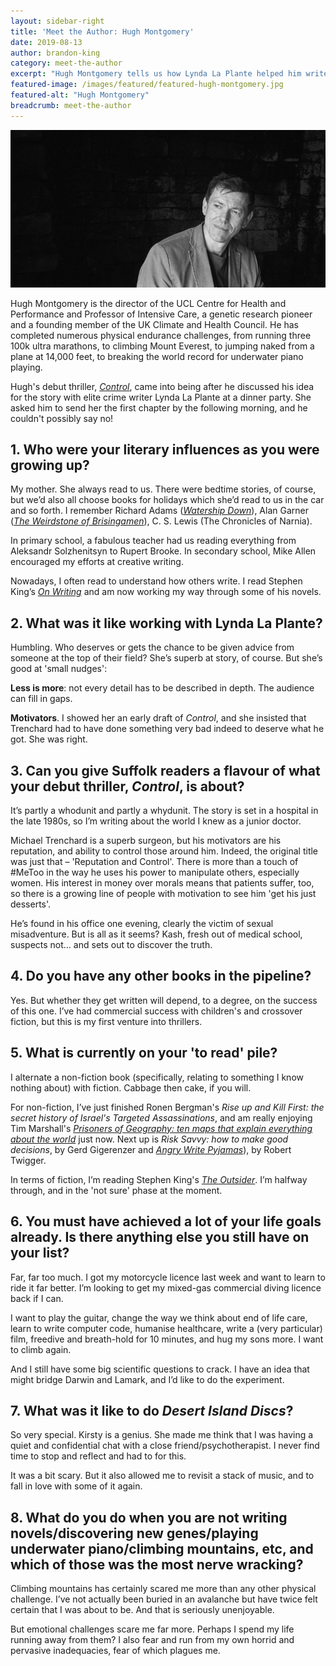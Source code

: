 ```yaml
---
layout: sidebar-right
title: 'Meet the Author: Hugh Montgomery'
date: 2019-08-13
author: brandon-king
category: meet-the-author
excerpt: "Hugh Montgomery tells us how Lynda La Plante helped him write his debut thriller, <cite>Control</cite>, talks about his experience on <cite>Desert Island Discs</cite>, and reveals his grand plans for the future."
featured-image: /images/featured/featured-hugh-montgomery.jpg
featured-alt: "Hugh Montgomery"
breadcrumb: meet-the-author
---
```


![Hugh Montgomery](/images/featured/featured-hugh-montgomery.jpg)

Hugh Montgomery is the director of the UCL Centre for Health and Performance and Professor of Intensive Care, a genetic research pioneer and a founding member of the UK Climate and Health Council. He has completed numerous physical endurance challenges, from running three 100k ultra marathons, to climbing Mount Everest, to jumping naked from a plane at 14,000 feet, to breaking the world record for underwater piano playing.

Hugh's debut thriller, [<cite>Control</cite>](https://suffolk.spydus.co.uk/cgi-bin/spydus.exe/ENQ/OPAC/BIBENQ?BRN=2593795), came into being after he discussed his idea for the story with elite crime writer Lynda La Plante at a dinner party. She asked him to send her the first chapter by the following morning, and he couldn't possibly say no!

## 1. Who were your literary influences as you were growing up?

My mother. She always read to us. There were bedtime stories, of course, but we’d also all choose books for holidays which she’d read to us in the car and so forth. I remember Richard Adams ([<cite>Watership Down</cite>](https://suffolk.spydus.co.uk/cgi-bin/spydus.exe/ENQ/OPAC/BIBENQ?BRN=2468962)), Alan Garner ([<cite>The Weirdstone of Brisingamen</cite>](https://suffolk.spydus.co.uk/cgi-bin/spydus.exe/ENQ/OPAC/BIBENQ?BRN=100380)), C. S. Lewis (The Chronicles of Narnia).

In primary school, a fabulous teacher had us reading everything from Aleksandr Solzhenitsyn to Rupert Brooke. In secondary school, Mike Allen encouraged my efforts at creative writing.

Nowadays, I often read to understand how others write. I read Stephen King’s [<cite>On Writing</cite>](https://suffolk.spydus.co.uk/cgi-bin/spydus.exe/ENQ/OPAC/BIBENQ?BRN=1249199) and am now working my way through some of his novels.

## 2.  What was it like working with Lynda La Plante?

Humbling. Who deserves or gets the chance to be given advice from someone at the top of their field? She’s superb at story, of course. But she’s good at 'small nudges':

**Less is more**: not every detail has to be described in depth. The audience can fill in gaps.

**Motivators**. I showed her an early draft of <cite>Control</cite>, and she insisted that Trenchard had to have done something very bad indeed to deserve what he got. She was right.

## 3. Can you give Suffolk readers a flavour of what your debut thriller, <cite>Control</cite>, is about?

It’s partly a whodunit and partly a whydunit. The story is set in a hospital in the late 1980s, so I’m writing about the world I knew as a junior doctor.

Michael Trenchard is a superb surgeon, but his motivators are his reputation, and ability to control those around him. Indeed, the original title was just that – 'Reputation and Control'. There is more than a touch of #MeToo in the way he uses his power to manipulate others, especially women. His interest in money over morals means that patients suffer, too, so there is a growing line of people with motivation to see him 'get his just desserts'.

He’s found in his office one evening, clearly the victim of sexual misadventure. But is all as it seems? Kash, fresh out of medical school, suspects not... and sets out to discover the truth.

## 4. Do you have any other books in the pipeline?

Yes. But whether they get written will depend, to a degree, on the success of this one. I’ve had commercial success with children's and crossover fiction, but this is my first venture into thrillers.

## 5. What is currently on your 'to read' pile?

I alternate a non-fiction book (specifically, relating to something I know nothing about) with fiction. Cabbage then cake, if you will.

For non-fiction, I’ve just finished Ronen Bergman's <cite>Rise up and Kill First: the secret history of Israel's Targeted Assassinations</cite>, and am really enjoying Tim Marshall's [<cite>Prisoners of Geography: ten maps that explain everything about the world</cite>](https://suffolk.spydus.co.uk/cgi-bin/spydus.exe/ENQ/OPAC/BIBENQ?BRN=2029985) just now. Next up is <cite>Risk Savvy: how to make good decisions</cite>, by Gerd Gigerenzer and [<cite>Angry Write Pyjamas</cite>](https://suffolk.spydus.co.uk/cgi-bin/spydus.exe/ENQ/OPAC/BIBENQ?BRN=355934)), by Robert Twigger.

In terms of fiction, I’m reading Stephen King's [<cite>The Outsider</cite>](https://suffolk.spydus.co.uk/cgi-bin/spydus.exe/ENQ/OPAC/BIBENQ?BRN=2363972). I’m halfway through, and in the 'not sure' phase at the moment.

## 6. You must have achieved a lot of your life goals already. Is there anything else you still have on your list?

Far, far too much. I got my motorcycle licence last week and want to learn to ride it far better. I’m looking to get my mixed-gas commercial diving licence back if I can.

I want to play the guitar, change the way we think about end of life care, learn to write computer code, humanise healthcare, write a (very particular) film, freedive and breath-hold for 10 minutes, and hug my sons more. I want to climb again.

And I still have some big scientific questions to crack. I have an idea that might bridge Darwin and Lamark, and I’d like to do the experiment.

## 7. What was it like to do <cite>Desert Island Discs</cite>?

So very special. Kirsty is a genius. She made me think that I was having a quiet and confidential chat with a close friend/psychotherapist. I never find time to stop and reflect and had to for this.

It was a bit scary. But it also allowed me to revisit a stack of music, and to fall in love with some of it again.

## 8. What do you do when you are not writing novels/discovering new genes/playing underwater piano/climbing mountains, etc, and which of those was the most nerve wracking?

Climbing mountains has certainly scared me more than any other physical challenge. I’ve not actually been buried in an avalanche but have twice felt certain that I was about to be. And that is seriously unenjoyable.

But emotional challenges scare me far more. Perhaps I spend my life running away from them? I also fear and run from my own horrid and pervasive inadequacies, fear of which plagues me.

